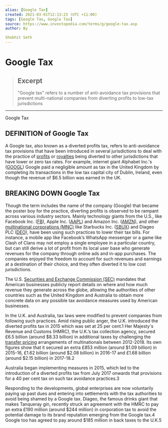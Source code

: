 ```yaml
---
alias: [Google Tax]
created: 2021-03-01T12:13:23 (UTC +11:00)
tags: [Google Tax, Google Tax]
source: https://www.investopedia.com/terms/g/google-tax.asp
author: By

Shobhit Seth
---
```


# Google Tax

> ## Excerpt
> "Google tax" refers to a number of anti-avoidance tax provisions that prevent multi-national companies from diverting profits to low-tax jurisdictions

---

Google Tax
## DEFINITION of Google Tax

A Google tax, also known as a diverted profits tax, refers to anti-avoidance tax provisions that have been introduced in several jurisdictions to deal with the practice of [profits](https://www.investopedia.com/terms/p/profit.asp) or [royalties](https://www.investopedia.com/terms/r/royalty.asp) being diverted to other jurisdictions that have lower or zero tax rates. For example, internet giant Alphabet Inc.'s ([GOOGL](https://www.investopedia.com/markets/quote?tvwidgetsymbol=googl)) Google paid a negligible amount as tax in the United Kingdom by completing its transactions in the low tax capital city of Dublin, Ireland, even though the revenue of $6.5 billion was earned in the UK.

## BREAKING DOWN Google Tax

Though the term includes the name of the company (Google) that became the poster boy for the practice, diverting profits is observed to be rampant across various industry sectors. Mainly technology giants from the U.S., like Facebook Inc. ([FB](https://www.investopedia.com/markets/quote?tvwidgetsymbol=fb)), Apple Inc. ([AAPL](https://www.investopedia.com/markets/quote?tvwidgetsymbol=aapl)) and Amazon Inc. ([AMZN](https://www.investopedia.com/markets/quote?tvwidgetsymbol=amzn)), and other [multinational corporations (MNC)](https://www.investopedia.com/terms/m/multinationalcorporation.asp) like Starbucks Inc. ([SBUX](https://www.investopedia.com/markets/quote?tvwidgetsymbol=sbux)) and Diageo PLC ([DEO](https://www.investopedia.com/markets/quote?tvwidgetsymbol=DEO)), have been using such practices to lower their tax bills. For instance, a mobile app like Facebook’s WhatsApp messenger or a game like Clash of Clans may not employ a single employee in a particular country, but can still derive a lot of profit from its local user base who generate revenues for the company through online ads and in-app purchases. The companies enjoyed the freedom to account for such revenues and earnings at a destination of their choice, and they often diverted it to low cost jurisdictions.

The U.S. [Securities and Exchange Commission (SEC)](https://www.investopedia.com/terms/s/sec.asp) mandates that American businesses publicly report details on where and how much revenue they generate across the globe, allowing the authorities of other countries such as the United Kingdom and Australia to obtain more concrete data on any possible tax avoidance measures used by American businesses.

In the U.K. and Australia, tax laws were modified to prevent companies from following such practices. Amid rising public anger, the U.K. introduced the diverted profits tax in 2015 which was set at 25 per cent.1 Her Majesty's Revenue and Customs (HMRC), the U.K.’s tax collection agency, secured £6.5 billion (around $8.33 billion) in additional taxes by challenging the [transfer pricing](https://www.investopedia.com/terms/t/transfer-pricing.asp) arrangements of multinationals between 2012-2018. Its own figures show that it secured an extra £853 million (around $1.09 billion) in 2015-16, £1.62 billion (around $2.08 billion) in 2016-17 and £1.68 billion (around $2.15 billion) in 2017-18.2

Australia began implementing measures in 2015, which led to the introduction of a diverted profits tax from July 2017 onwards that provisions for a 40 per cent tax on such tax avoidance practices.3

Responding to the developments, global enterprises are now voluntarily paying up past dues and entering into settlements with the tax authorities to avoid being shamed by a Google tax. Diageo, the famous drinks giant that makes Tanqueray gin, recently struck an agreement with the HMRC to pay an extra £190 million (around $244 million) in corporation tax to avoid the potential damage to its brand reputation emerging from the Google tax.4 Google too has agreed to pay around $185 million in back taxes to the U.K.5
